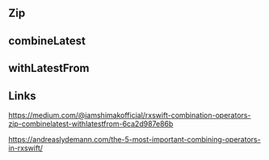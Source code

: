 
## Zip

## combineLatest

## withLatestFrom


## Links

https://medium.com/@iamshimakofficial/rxswift-combination-operators-zip-combinelatest-withlatestfrom-6ca2d987e86b

https://andreaslydemann.com/the-5-most-important-combining-operators-in-rxswift/
